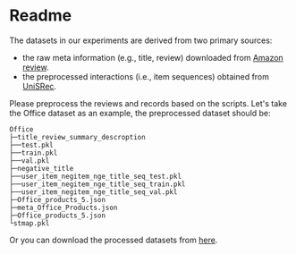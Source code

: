 # Readme

The datasets in our experiments are derived from two primary sources: 
- the raw meta information (e.g., title, review) downloaded from [Amazon review](https://nijianmo.github.io/amazon/index.html).
- the preprocessed interactions (i.e., item sequences) obtained from [UniSRec](https://github.com/RUCAIBox/UniSRec). 

Please preprocess the reviews and records based on the scripts. Let's take the Office dataset as an example, the preprocessed dataset should be:

```
Office
├─title_review_summary_descroption
├──test.pkl
├──train.pkl
├──val.pkl
├─negative_title
├──user_item_negitem_nge_title_seq_test.pkl
├──user_item_negitem_nge_title_seq_train.pkl
├──user_item_negitem_nge_title_seq_val.pkl
├─Office_products_5.json
├─meta_Office_Products.json
├─Office_products_5.json
└stmap.pkl
```

Or you can download the processed datasets from [here]().
